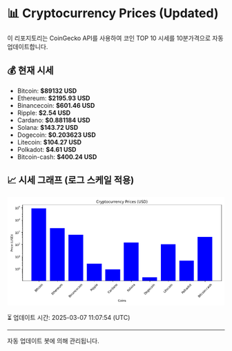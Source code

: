 
# 📊 Cryptocurrency Prices (Updated)

이 리포지토리는 CoinGecko API를 사용하여 코인 TOP 10 시세를 10분가격으로 자동 업데이트합니다.

## 💰 현재 시세
- Bitcoin: **$89132 USD**
- Ethereum: **$2195.93 USD**
- Binancecoin: **$601.46 USD**
- Ripple: **$2.54 USD**
- Cardano: **$0.881184 USD**
- Solana: **$143.72 USD**
- Dogecoin: **$0.203623 USD**
- Litecoin: **$104.27 USD**
- Polkadot: **$4.61 USD**
- Bitcoin-cash: **$400.24 USD**

## 📈 시세 그래프 (로그 스케일 적용)
![Crypto Prices](crypto_prices.png)

⏳ 업데이트 시간: 2025-03-07 11:07:54 (UTC)

---
자동 업데이트 봇에 의해 관리됩니다.
